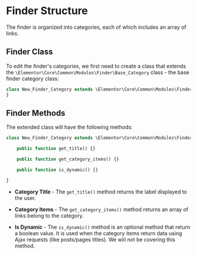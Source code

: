 # Finder Structure

<Badge type="tip" vertical="top" text="Elementor Core" /> <Badge type="warning" vertical="top" text="Basic" />

The finder is organized into categories, each of which includes an array of links.

## Finder Class

To edit the finder's categories, we first need to create a class that extends the `\Elementor\Core\Common\Modules\Finder\Base_Category` class - the base finder category class:

```php
class New_Finder_Category extends \Elementor\Core\Common\Modules\Finder\Base_Category {
}
```

## Finder Methods

The extended class will have the following methods:

```php
class New_Finder_Category extends \Elementor\Core\Common\Modules\Finder\Base_Category {

	public function get_title() {}

	public function get_category_items() {}

	public function is_dynamic() {}

}
```

* **Category Title** - The `get_title()` method returns the label displayed to the user.

* **Category Items** - The `get_category_items()` method returns an array of links belong to the category.

* **Is Dynamic** - The `is_dynamic()` method is an optional method that return a boolean value. It is used when the category items return data using Ajax requests (like posts/pages titles). We wiil not be covering this method.
